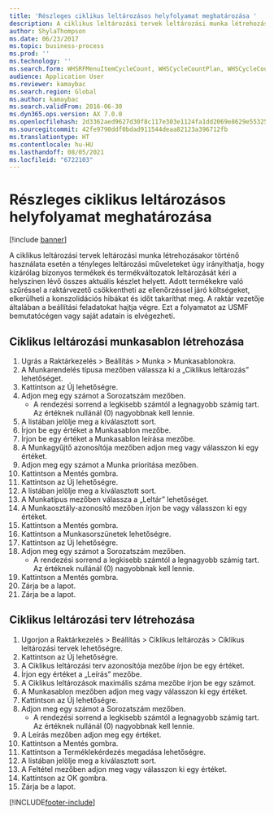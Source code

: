 ```yaml
---
title: 'Részleges ciklikus leltározásos helyfolyamat meghatározása '
description: A ciklikus leltározási tervek leltározási munka létrehozásakor történő használata esetén a tényleges leltározási műveleteket úgy irányíthatja, hogy kizárólag bizonyos termékek és termékváltozatok leltározását kéri a helyszínen lévő összes aktuális készlet helyett.
author: ShylaThompson
ms.date: 06/23/2017
ms.topic: business-process
ms.prod: ''
ms.technology: ''
ms.search.form: WHSRFMenuItemCycleCount, WHSCycleCountPlan, WHSCycleCountPlanListPage, WHSWorkTemplateTable
audience: Application User
ms.reviewer: kamaybac
ms.search.region: Global
ms.author: kamaybac
ms.search.validFrom: 2016-06-30
ms.dyn365.ops.version: AX 7.0.0
ms.openlocfilehash: 2d3362aed9627d30f8c117e303e1124fa1dd2069e8629e55325c6ff21fe51c01
ms.sourcegitcommit: 42fe9790ddf0bdad911544deaa82123a396712fb
ms.translationtype: HT
ms.contentlocale: hu-HU
ms.lasthandoff: 08/05/2021
ms.locfileid: "6722103"
---
```

# <a name="define-partial-location-cycle-counting-process"></a>Részleges ciklikus leltározásos helyfolyamat meghatározása  

[!include [banner](../../includes/banner.md)]

A ciklikus leltározási tervek leltározási munka létrehozásakor történő használata esetén a tényleges leltározási műveleteket úgy irányíthatja, hogy kizárólag bizonyos termékek és termékváltozatok leltározását kéri a helyszínen lévő összes aktuális készlet helyett. Adott termékekre való szűréssel a raktárvezető csökkentheti az ellenőrzéssel járó költségeket, elkerülheti a konszolidációs hibákat és időt takaríthat meg. A raktár vezetője általában a beállítási feladatokat hajtja végre. Ezt a folyamatot az USMF bemutatócégen vagy saját adatain is elvégezheti.


## <a name="create-a-cycle-counting-work-template"></a>Ciklikus leltározási munkasablon létrehozása
1. Ugrás a Raktárkezelés > Beállítás > Munka > Munkasablonokra.
2. A Munkarendelés típusa mezőben válassza ki a „Ciklikus leltározás” lehetőséget.
3. Kattintson az Új lehetőségre.
4. Adjon meg egy számot a Sorozatszám mezőben.
    * A rendezési sorrend a legkisebb számtól a legnagyobb számig tart. Az értéknek nullánál (0) nagyobbnak kell lennie.  
5. A listában jelölje meg a kiválasztott sort.
6. Írjon be egy értéket a Munkasablon mezőbe.
7. Írjon be egy értéket a Munkasablon leírása mezőbe.
8. A Munkagyűjtő azonosítója mezőben adjon meg vagy válasszon ki egy értéket.
9. Adjon meg egy számot a Munka prioritása mezőben.
10. Kattintson a Mentés gombra.
11. Kattintson az Új lehetőségre.
12. A listában jelölje meg a kiválasztott sort.
13. A Munkatípus mezőben válassza a „Leltár” lehetőséget.
14. A Munkaosztály-azonosító mezőben írjon be vagy válasszon ki egy értéket.
15. Kattintson a Mentés gombra.
16. Kattintson a Munkasorszünetek lehetőségre.
17. Kattintson az Új lehetőségre.
18. Adjon meg egy számot a Sorozatszám mezőben.
    * A rendezési sorrend a legkisebb számtól a legnagyobb számig tart. Az értéknek nullánál (0) nagyobbnak kell lennie.  
19. Kattintson a Mentés gombra.
20. Zárja be a lapot.
21. Zárja be a lapot.

## <a name="create-a-cycle-counting-plan"></a>Ciklikus leltározási terv létrehozása
1. Ugorjon a Raktárkezelés > Beállítás > Ciklikus leltározás > Ciklikus leltározási tervek lehetőségre.
2. Kattintson az Új lehetőségre.
3. A Ciklikus leltározási terv azonosítója mezőbe írjon be egy értéket.
4. Írjon egy értéket a „Leírás” mezőbe.
5. A Ciklikus leltározások maximális száma mezőbe írjon be egy számot.
6. A Munkasablon mezőben adjon meg vagy válasszon ki egy értéket.
7. Kattintson az Új lehetőségre.
8. Adjon meg egy számot a Sorozatszám mezőben.
    * A rendezési sorrend a legkisebb számtól a legnagyobb számig tart. Az értéknek nullánál (0) nagyobbnak kell lennie.  
9. A Leírás mezőben adjon meg egy értéket.
10. Kattintson a Mentés gombra.
11. Kattintson a Terméklekérdezés megadása lehetőségre.
12. A listában jelölje meg a kiválasztott sort.
13. A Feltétel mezőben adjon meg vagy válasszon ki egy értéket.
14. Kattintson az OK gombra.
15. Zárja be a lapot.



[!INCLUDE[footer-include](../../../includes/footer-banner.md)]